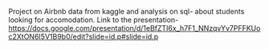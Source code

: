 Project on Airbnb data from kaggle and analysis on sql- about students looking for accomodation.
Link to the presentation- https://docs.google.com/presentation/d/1eBfZTI6x_h7F1_NNzqvYv7PFFKUoc2XtON6I5V1B9b0/edit?slide=id.p#slide=id.p
